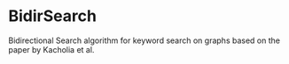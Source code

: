 # BidirSearch

Bidirectional Search algorithm for keyword search on graphs based on the paper by Kacholia et al.